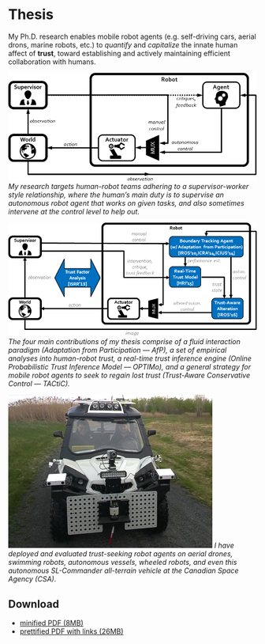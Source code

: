 # Thesis

My Ph.D. research enables mobile robot agents (e.g. self-driving cars, aerial drons, marine robots, etc.) to *quantify* and *capitalize* the innate human affect of **trust**, toward establishing and actively maintaining efficient collaboration with humans.

![](content/thesis/supervisor_worker_team.png)
*My research targets human-robot teams adhering to a supervisor-worker style relationship, where the human’s main duty is to supervise an autonomous robot agent that works on given tasks, and also sometimes intervene at the control level to help out.*

![](content/thesis/trust-seeking_robot.png)
*The four main contributions of my thesis comprise of a fluid interaction paradigm (Adaptation from Participation — AfP), a set of empirical analyses into human-robot trust, a real-time trust inference engine (Online Probabilistic Trust Inference Model — OPTIMo), and a general strategy for mobile robot agents to seek to regain lost trust (Trust-Aware Conservative Control — TACtiC).*

![](content/thesis/robot_slc_focus.png)
*I have deployed and evaluated trust-seeking robot agents on aerial drones, swimming robots, autonomous vessels, wheeled robots, and even this autonomous SL-Commander all-terrain vehicle at the Canadian Space Agency (CSA).*

## Download

* [minified PDF (8MB)](content/thesis/thesis.min.pdf)
* [prettified PDF with links (26MB)](content/thesis/thesis.pdf)